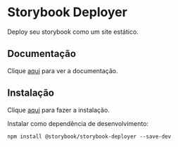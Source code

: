 # Storybook Deployer

Deploy seu storybook como um site estático.

## Documentação

Clique [aqui](https://github.com/storybook-eol/storybook-deployer) para ver a documentação.

## Instalação

Clique [aqui](https://www.npmjs.com/package/@storybook/storybook-deployer) para fazer a instalação.

Instalar como dependência de desenvolvimento:

```
npm install @storybook/storybook-deployer --save-dev
```